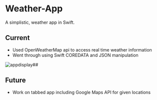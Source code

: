 # Weather-App
A simplistic, weather app in Swift.

## Current
* Used OpenWeatherMap api to access real time weather information
* Went through using Swift COREDATA and JSON manipulation

![appdisplay](https://user-images.githubusercontent.com/34731628/51456467-bdf84e00-1d1b-11e9-810b-baeb776ed43e.png)##

## Future
* Work on tabbed app including Google Maps API for given locations
